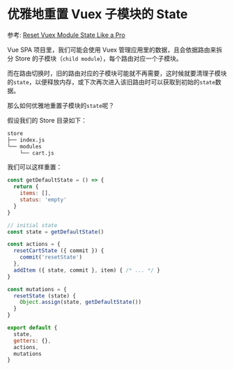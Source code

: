 # 优雅地重置 Vuex 子模块的 State

参考: [Reset Vuex Module State Like a Pro](https://tahazsh.com/vuebyte-reset-module-state)

Vue SPA 项目里，我们可能会使用 Vuex 管理应用里的数据，且会依据路由来拆分 Store 的子模块（`child module`），每个路由对应一个子模块。

而在路由切换时，旧的路由对应的子模块可能就不再需要，这时候就要清理子模块的`state`，以便释放内存，或下次再次进入该旧路由时可以获取到初始的`state`数据。

那么如何优雅地重置子模块的`state`呢？

假设我们的 Store 目录如下：

```txt
store
├── index.js
└── modules
    └── cart.js
```

我们可以这样重置：

```js
const getDefaultState = () => {
  return {
    items: [],
    status: 'empty'
  }
}

// initial state
const state = getDefaultState()

const actions = {
  resetCartState ({ commit }) {
    commit('resetState')
  },
  addItem ({ state, commit }, item) { /* ... */ }
}

const mutations = {
  resetState (state) {
    Object.assign(state, getDefaultState())
  }
}

export default {
  state,
  getters: {},
  actions,
  mutations
}
```

